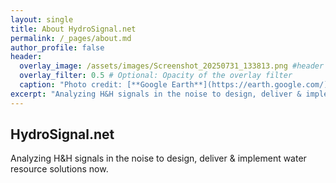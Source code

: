```yaml
---
layout: single
title: About HydroSignal.net
permalink: /_pages/about.md
author_profile: false
header:
  overlay_image: /assets/images/Screenshot_20250731_133813.png #header image
  overlay_filter: 0.5 # Optional: Opacity of the overlay filter
  caption: "Photo credit: [**Google Earth**](https://earth.google.com/)"
excerpt: "Analyzing H&H signals in the noise to design, deliver & implement water resource solutions now." # Optional: Meta description for SEO
---
```


## HydroSignal.net

Analyzing H&H signals in the noise to design, deliver & implement water resource solutions now.
